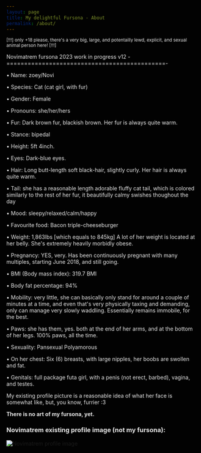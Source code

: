 ```yaml
---
layout: page
title: My delightful Fursona - About
permalink: /about/
---
```


<style>
html {
  filter: invert(1.0);
}
body {
  filter: invert(0.0);
}
img {
  filter: invert(1.0);
}
pre {
  filter: invert(1.0);
}
iframe {
  filter: invert(1.0);
}
</style>

<sup>[!!!] only +18 please, there's a very big, large, and potentailly lewd, explicit, and sexual animal person here! [!!!]</sup>

  Novimatrem fursona 2023 work in progress v12
-=============================================-

• Name: zoey/Novi

• Species: Cat (cat girl, with fur)

• Gender: Female

• Pronouns: she/her/hers

• Fur: Dark brown fur, blackish brown. Her fur is always quite warm.

• Stance: bipedal

• Height: 5ft 4inch.

• Eyes: Dark-blue eyes.

• Hair: Long butt-length soft black-hair, slightly curly. Her hair is always quite warm.

• Tail: she has a reasonable length adorable fluffy cat tail, which is colored similarly to the rest of her fur, it beautifully calmy swishes thoughout the day

• Mood: sleepy/relaxed/calm/happy

• Favourite food: Bacon triple-cheeseburger

• Weight: 1,863lbs [which equals to 845kg] A lot of her weight is located at her belly. She's extremely heavily morbidly obese.

• Pregnancy: YES, very. Has been continuously pregnant with many multiples, starting June 2018, and still going.

• BMI (Body mass index): 319.7 BMI

• Body fat percentage: 94%

• Mobility: very little, she can basically only stand for around a couple of minutes at a time, and even that's very physically taxing and demanding, only can manage very slowly waddling. Essentially remains immobile, for the best. 

• Paws: she has them, yes. both at the end of her arms, and at the bottom of her legs. 100% paws, all the time.

• Sexuality: Pansexual Polyamorous

• On her chest: Six (6) breasts, with large nipples, her boobs are swollen and fat.

• Genitals: full package futa girl, with a penis (not erect, barbed), vagina, and testes.

My existing profile picture is a reasonable idea of what her face is somewhat like, but, you know, furrier :3

**There is no art of my fursona, yet.**

### Novimatrem existing profile image (not my fursona):

![Novimatrem profile image](https://novimatrem.uk/assets/images/avatar/novi-pfp-max-resolution.png)



